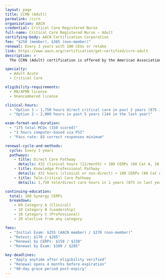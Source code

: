 ```yaml
---
layout: page
title: CCRN (Adult)
permalink: /ccrn
organization: AACN
credential: Critical Care Registered Nurse
full-name: Critical Care Registered Nurse – Adult
certifying-body: AACN Certification Corporation
fee: "$250 (member), $365 (non-member)"
renewal: Every 3 years with 100 CEUs or retake
link: https://www.aacn.org/certification/get-certified/ccrn-adult
description: >
  The CCRN (Adult) certification is offered by the American Association of Critical-Care Nurses (AACN) and is designed for nurses providing care to acutely/critically ill adult patients. It validates expert knowledge and clinical judgment in the ICU or other critical care settings.

specialty:
  - Adult Acute
  - Critical Care

eligibility-requirements:
  - RN/APRN license
  - Unencumbered license

clinical-hours:
  - "Option 1 – 1,750 hours direct critical care in past 2 years (875 in the last year)"
  - "Option 2 – 2,000 hours in past 5 years (144 in the last year)"

exam-format-and-duration:
  - "175 total MCQs (150 scored)"
  - "3 hours computer-based via PSI"
  - "Pass rate: 83 correct responses minimum"

renewal-cycle-and-methods:
  cycle: Every 3 years
  pathways:
    - title: Direct Care Pathway
      details: 432 clinical hours (12/month) + 100 CERPs (60 Cat A, 10 Cat B, 10 Cat C, 20 elective)
    - title: Knowledge Professional Pathway
      details: 432 hours (clinical or non-direct) + 100 CERPs (80 Cat A, 10 Cat B, 10 Cat C)
    - title: Tele-Critical Care Pathway
      details: 1,750 tele/direct care hours in 2 years (875 in last year)

continuing-education:
  total: 100 Synergy CERPs
  breakdown:
    - 60 Category A (Clinical)
    - 10 Category B (Leadership)
    - 10 Category C (Professional)
    - 20 elective from any category

fees:
  - "Initial Exam: $255 (AACN member) / $370 (non-member)"
  - "Retest: $170 / $285"
  - "Renewal by CERPs: $150 / $230"
  - "Renewal by Exam: $180 / $285"

key-deadlines:
  - "Apply anytime after eligibility verified"
  - "Renewal opens 4 months before expiration"
  - "90-day grace period post-expiry"
---
```

